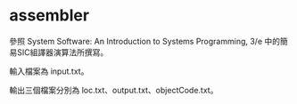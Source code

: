 # assembler

參照 System Software: An Introduction to Systems Programming, 3/e 中的簡易SIC組譯器演算法所撰寫。

輸入檔案為 input.txt。

輸出三個檔案分別為 loc.txt、output.txt、objectCode.txt。

